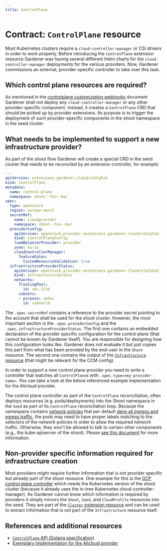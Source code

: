 ```yaml
---
title: ControlPlane
---
```


# Contract: `ControlPlane` resource

Most Kubernetes clusters require a `cloud-controller-manager` or CSI drivers in order to work properly.
Before introducing the `ControlPlane` extension resource Gardener was having several different Helm charts for the `cloud-controller-manager` deployments for the various providers.
Now, Gardener commissions an external, provider-specific controller to take over this task.

## Which control plane resources are required?

As mentioned in the [controlplane customization webhooks](controlplane-webhooks.md) document Gardener shall not deploy any `cloud-controller-manager`  or any other provider-specific component.
Instead, it creates a `ControlPlane` CRD that should be picked up by provider extensions.
Its purpose is to trigger the deployment of such provider-specific components in the shoot namespace in the seed cluster.

## What needs to be implemented to support a new infrastructure provider?

As part of the shoot flow Gardener will create a special CRD in the seed cluster that needs to be reconciled by an extension controller, for example:

```yaml
---
apiVersion: extensions.gardener.cloud/v1alpha1
kind: ControlPlane
metadata:
  name: control-plane
  namespace: shoot--foo--bar
spec:
  type: openstack
  region: europe-west1
  secretRef:
    name: cloudprovider
    namespace: shoot--foo--bar
  providerConfig:
    apiVersion: openstack.provider.extensions.gardener.cloud/v1alpha1
    kind: ControlPlaneConfig
    loadBalancerProvider: provider
    zone: eu-1a
    cloudControllerManager:
      featureGates:
        CustomResourceValidation: true
  infrastructureProviderStatus:
    apiVersion: openstack.provider.extensions.gardener.cloud/v1alpha1
    kind: InfrastructureStatus
    networks:
      floatingPool:
        id: vpc-1234
      subnets:
      - purpose: nodes
        id: subnetid
```

The `.spec.secretRef` contains a reference to the provider secret pointing to the account that shall be used for the shoot cluster.
However, the most important section is the `.spec.providerConfig` and the `.spec.infrastructureProviderStatus`.
The first one contains an embedded declaration of the provider specific configuration for the control plane (that cannot be known by Gardener itself).
You are responsible for designing how this configuration looks like.
Gardener does not evaluate it but just copies this part from what has been provided by the end-user in the `Shoot` resource.
The second one contains the output of the [`Infrastructure` resource](infrastructure.md) (that might be relevant for the CCM config).

In order to support a new control plane provider you need to write a controller that watches all `ControlPlane`s with `.spec.type=<my-provider-name>`.
You can take a look at the below referenced example implementation for the Alicloud provider.

The control plane controller as part of the `ControlPlane` reconciliation, often deploys resources (e.g. pods/deployments) into the Shoot namespace in the `Seed` as part of its `ControlPlane` reconciliation loop.
Because the namespace contains [network policies](https://kubernetes.io/docs/concepts/services-networking/network-policies/) that per default [deny all ingress and egress traffic](https://kubernetes.io/docs/concepts/services-networking/network-policies/#default-deny-all-ingress-and-all-egress-traffic), 
the pods may need to have proper labels matching to the selectors of the network policies in order to allow the required network traffic. 
Otherwise, they won't be allowed to talk to certain other components (e.g., the kube-apiserver of the shoot).
Please [see this document](https://github.com/gardener/gardener/tree/master/docs/development/seed_network_policies.md) for more information.

## Non-provider specific information required for infrastructure creation

Most providers might require further information that is not provider specific but already part of the shoot resource.
One example for this is the [GCP control plane controller](https://github.com/gardener/gardener-extension-provider-gcp/tree/master/pkg/controller/controlplane) which needs the Kubernetes version of the shoot cluster (because it already uses the in-tree Kubernetes cloud-controller-manager).
As Gardener cannot know which information is required by providers it simply mirrors the `Shoot`, `Seed`, and `CloudProfile` resources into the seed.
They are part of the [`Cluster` extension resource](cluster.md) and can be used to extract information that is not part of the `Infrastructure` resource itself.

## References and additional resources

* [`ControlPlane` API (Golang specification)](../../pkg/apis/extensions/v1alpha1/types_controlplane.go)
* [Exemplary implementation for the Alicloud provider](https://github.com/gardener/gardener-extension-provider-alicloud/tree/master/pkg/controller/controlplane)
